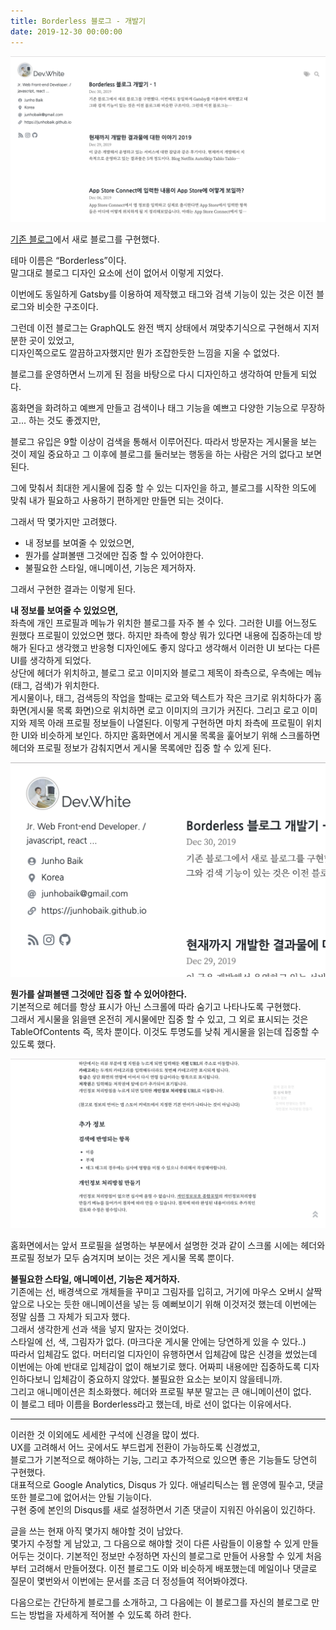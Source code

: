 ```yaml
---
title: Borderless 블로그 - 개발기
date: 2019-12-30 00:00:00
---
```


![](DraggedImage.png)

[기존 블로그](https://priceless-darwin-0a5ad6.netlify.com/)에서 새로 블로그를 구현했다.

테마 이름은 “Borderless”이다.  
말그대로 블로그 디자인 요소에 선이 없어서 이렇게 지었다.

이번에도 동일하게 Gatsby를 이용하여 제작했고 태그와 검색 기능이 있는 것은 이전 블로그와 비슷한 구조이다.

그런데 이전 블로그는 GraphQL도 완전 백지 상태에서 껴맞추기식으로 구현해서 지저분한 곳이 있었고,  
디자인쪽으로도 깔끔하고자했지만 뭔가 조잡한듯한 느낌을 지울 수 없었다.

블로그를 운영하면서 느끼게 된 점을 바탕으로 다시 디자인하고 생각하여 만들게 되었다.

홈화면을 화려하고 예쁘게 만들고 검색이나 태그 기능을 예쁘고 다양한 기능으로 무장하고... 하는 것도 좋겠지만,

블로그 유입은 9할 이상이 검색을 통해서 이루어진다. 따라서 방문자는 게시물을 보는 것이 제일 중요하고 그 이후에 블로그를 둘러보는 행동을 하는 사람은 거의 없다고 보면 된다.

그에 맞춰서 최대한 게시물에 집중 할 수 있는 디자인을 하고, 블로그를 시작한 의도에 맞춰 내가 필요하고 사용하기 편하게만 만들면 되는 것이다.

그래서 딱 몇가지만 고려했다.

- 내 정보를 보여줄 수 있었으면,
- 뭔가를 살펴볼땐 그것에만 집중 할 수 있어야한다.
- 불필요한 스타일, 애니메이션, 기능은 제거하자.

그래서 구현한 결과는 이렇게 된다.

**내 정보를 보여줄 수 있었으면,**  
좌측에 개인 프로필과 메뉴가 위치한 블로그를 자주 볼 수 있다. 그러한 UI를 어느정도 원했다 프로필이 있었으면 했다. 하지만 좌측에 항상 뭐가 있다면 내용에 집중하는데 방해가 된다고 생각했고 반응형 디자인에도 좋지 않다고 생각해서 이러한 UI 보다는 다른 UI를 생각하게 되었다.  
상단에 헤더가 위치하고, 블로그 로고 이미지와 블로그 제목이 좌측으로, 우측에는 메뉴(태그, 검색)가 위치한다.  
게시물이나, 태그, 검색등의 작업을 할때는 로고와 텍스트가 작은 크기로 위치하다가 홈화면(게시물 목록 화면)으로 위치하면 로고 이미지의 크기가 커진다. 그리고 로고 이미지와 제목 아래 프로필 정보들이 나열된다. 이렇게 구현하면 마치 좌측에 프로필이 위치한 UI와 비슷하게 보인다. 하지만 홈화면에서 게시물 목록을 훑어보기 위해 스크롤하면 헤더와 프로필 정보가 감춰지면서 게시물 목록에만 집중 할 수 있게 된다.

![](DraggedImage-1.png)


**뭔가를 살펴볼땐 그것에만 집중 할 수 있어야한다.**  
기본적으로 헤더를 항상 표시가 아닌 스크롤에 따라 숨기고 나타나도록 구현했다.  
그래서 게시물을 읽을땐 온전히 게시물에만 집중 할 수 있고, 그 외로 표시되는 것은 TableOfContents 즉, 목차 뿐이다. 이것도 투명도를 낮춰 게시물을 읽는데 집중할 수 있도록 했다.  

![](DraggedImage-2.png)

홈화면에서는 앞서 프로필을 설명하는 부분에서 설명한 것과 같이 스크롤 시에는 헤더와 프로필 정보가 모두 숨겨지며 보이는 것은 게시물 목록 뿐이다.

**불필요한 스타일, 애니메이션, 기능은 제거하자.**  
기존에는 선, 배경색으로 개체들을 꾸미고 그림자를 입히고, 거기에 마우스 오버시 살짝 앞으로 나오는 듯한 애니메이션을 넣는 등 예뻐보이기 위해 이것저것 했는데 이번에는 정말 심플 그 자체가 되고자 했다.  
그래서 생각한게 선과 색을 넣지 말자는 것이었다.  
스타일에 선, 색, 그림자가 없다. (마크다운 게시물 안에는 당연하게 있을 수 있다..)  
따라서 입체감도 없다. 머터리얼 디자인이 유행하면서 입체감에 많은 신경을 썼었는데 이번에는 아예 반대로 입체감이 없이 해보기로 했다. 어짜피 내용에만 집중하도록 디자인하다보니 입체감이 중요하지 않았다. 불필요한 요소는 보이지 않을테니까.  
그리고 애니메이션은 최소화했다. 헤더와 프로필 부분 말고는 큰 애니메이션이 없다.  
이 블로그 테마 이름을 Borderless라고 했는데, 바로 선이 없다는 이유에서다.

---- 

이러한 것 이외에도 세세한 구석에 신경을 많이 썼다.  
UX를 고려해서 어느 곳에서도 부드럽게 전환이 가능하도록 신경썼고,  
블로그가 기본적으로 해야하는 기능, 그리고 추가적으로 있으면 좋은 기능들도 당연히 구현했다.  
대표적으로 Google Analytics, Disqus 가 있다. 애널리틱스는 웹 운영에 필수고, 댓글 또한 블로그에 없어서는 안될 기능이다.  
구현 중에 본인의 Disqus를 새로 설정하면서 기존 댓글이 지워진 아쉬움이 있긴하다.

글을 쓰는 현재 아직 몇가지 해야할 것이 남았다.  
몇가지 수정할 게 남았고, 그 다음으로 해야할 것이 다른 사람들이 이용할 수 있게 만들어두는 것이다. 기본적인 정보만 수정하면 자신의 블로그로 만들어 사용할 수 있게 처음부터 고려해서 만들어졌다. 이전 블로그도 이와 비슷하게 배포했는데 메일이나 댓글로 질문이 몇번와서 이번에는 문서를 조금 더 정성들여 적어봐야겠다.  

다음으로는 간단하게 블로그를 소개하고, 그 다음에는 이 블로그를 자신의 블로그로 만드는 방법을 자세하게 적어볼 수 있도록 하려 한다.
